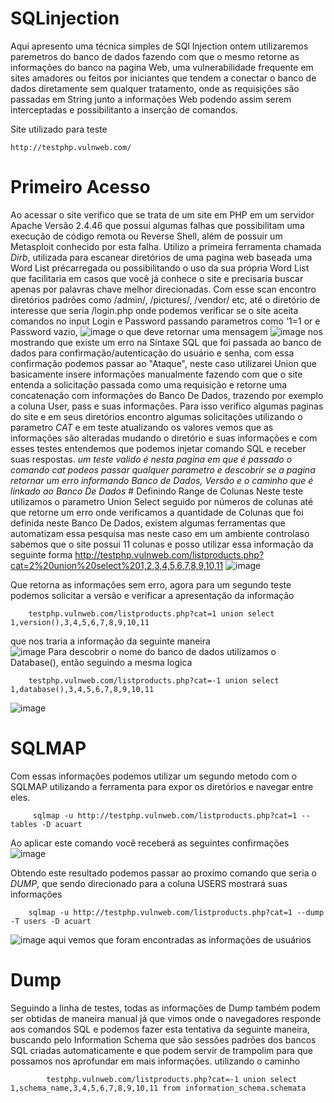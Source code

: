 # SQLinjection

Aqui apresento uma técnica simples de SQl Injection ontem utilizaremos paremetros do banco de dados fazendo com que o mesmo retorne as informações do banco na pagina Web, uma vulnerabilidade frequente em sites amadores ou feitos por iniciantes que tendem a conectar o banco de dados diretamente sem qualquer tratamento, onde as requisições são passadas em String junto a informações Web podendo assim serem interceptadas e possibilitanto a inserção de comandos.

Site utilizado para teste <br>

    http://testphp.vulnweb.com/

  # Primeiro Acesso
  Ao acessar o site verifico que se trata de um site em PHP em um servidor Apache Versão 2.4.46 que possui algumas falhas que possibilitam uma execução de código remota ou Reverse Shell, além de possuir um Metasploit conhecido por esta falha.
  Utilizo a primeira ferramenta chamada *Dirb*, utilizada para escanear diretórios de uma pagina web baseada uma Word List précarregada ou possibilitando o uso da sua própria Word List que facilitaria em casos que você já conhece o site e precisaria buscar apenas por palavras chave melhor direcionadas.
  Com esse scan encontro diretórios padrões como /admin/, /pictures/, /vendor/ etc, até o diretório de interesse que seria /login.php onde podemos verificar se o site aceita comandos no input Login e Password passando parametros como '1=1 or e Password vazio,
  ![image](https://github.com/user-attachments/assets/a3d6e2d0-550e-42c8-b9d7-1e0119144e94)
o que deve retornar uma mensagem 
![image](https://github.com/user-attachments/assets/54c91df2-4f9e-4e03-a86b-22112507b859)
nos mostrando que existe um erro na Sintaxe SQL que foi passada ao banco de dados para confirmação/autenticação do usuário e senha, com essa confirmação podemos passar ao "Ataque", neste caso utilizarei Union que basicamente insere informações manualmente fazendo com que o site entenda a solicitação passada como uma requisição e retorne uma concatenação com informações do Banco De Dados, trazendo por exemplo a coluna User, pass e suas informações.
    Para isso verifico algumas paginas do site e em seus diretórios encontro algumas solicitações utilizando o parametro *CAT* e em teste atualizando os valores vemos que as informações são alteradas mudando o diretório e suas informações e com esses testes entendemos que podemos injetar comando SQL e receber suas respostas.
    *um teste valido é nesta pagina em que é passado o comando cat podeos passar qualquer parametro e descobrir se a pagina retornar um erro informando Banco de Dados, Versão e o caminho que é linkado ao Banco De Dados*
    # Definindo Range de Colunas
    Neste teste utilizamos o parametro Union Select seguido por números de colunas até que retorne um erro onde verificamos a quantidade de Colunas que foi definida neste Banco De Dados, existem algumas ferramentas que automatizam essa pesquisa mas neste caso em um ambiente controlaso sabemos que o site possui 11 colunas e posso utilizar essa informação da seguinte forma
    http://testphp.vulnweb.com/listproducts.php?cat=2%20union%20select%201,2,3,4,5,6,7,8,9,10,11
![image](https://github.com/user-attachments/assets/5a42ff5e-f573-4fda-abf1-cb31a4fd95d2)

Que retorna as informações sem erro, agora para um segundo teste podemos solicitar a versão e verificar a apresentação da informação <br>

        testphp.vulnweb.com/listproducts.php?cat=1 union select 1,version(),3,4,5,6,7,8,9,10,11

que nos traria a informação da seguinte maneira<br>
    ![image](https://github.com/user-attachments/assets/7f501c8a-6a20-4771-862d-00567a65c4f9)
    Para descobrir o nome do banco de dados utilizamos o Database(), então seguindo a mesma logica<br>
    
        testphp.vulnweb.com/listproducts.php?cat=-1 union select 1,database(),3,4,5,6,7,8,9,10,11
        

![image](https://github.com/user-attachments/assets/0ef768a6-b53b-4d4d-8f58-ba100fdf5343)







 # SQLMAP
 Com essas informações podemos utilizar um segundo metodo com o SQLMAP utilizando a ferramenta para expor os diretórios e navegar entre eles.
 
         sqlmap -u http://testphp.vulnweb.com/listproducts.php?cat=1 --tables -D acuart
Ao aplicar este comando você receberá as seguintes confirmações
    ![image](https://github.com/user-attachments/assets/4c3493ef-53f4-49ee-b1c1-6c629f218491)

Obtendo este resultado podemos passar ao proximo comando que seria o *DUMP*, que sendo direcionado para a coluna USERS mostrará suas informações

        sqlmap -u http://testphp.vulnweb.com/listproducts.php?cat=1 --dump -T users -D acuart

![image](https://github.com/user-attachments/assets/b12b2a3c-5f04-4117-b835-50e264b7abbb)
aqui vemos que foram encontradas as informações de usuários

# Dump
Seguindo a linha de testes, todas as informações de Dump também podem ser obtidas de maneira manual já que vimos onde o navegadores responde aos comandos SQL
    e podemos fazer esta tentativa da seguinte maneira, buscando pelo Information Schema que são sessões padrões dos bancos SQL criadas automaticamente e que podem servir de trampolim para que possamos nos aprofundar em mais informações.
    utilizando o caminho 
    
            testphp.vulnweb.com/listproducts.php?cat=-1 union select 1,schema_name,3,4,5,6,7,8,9,10,11 from information_schema.schemata

